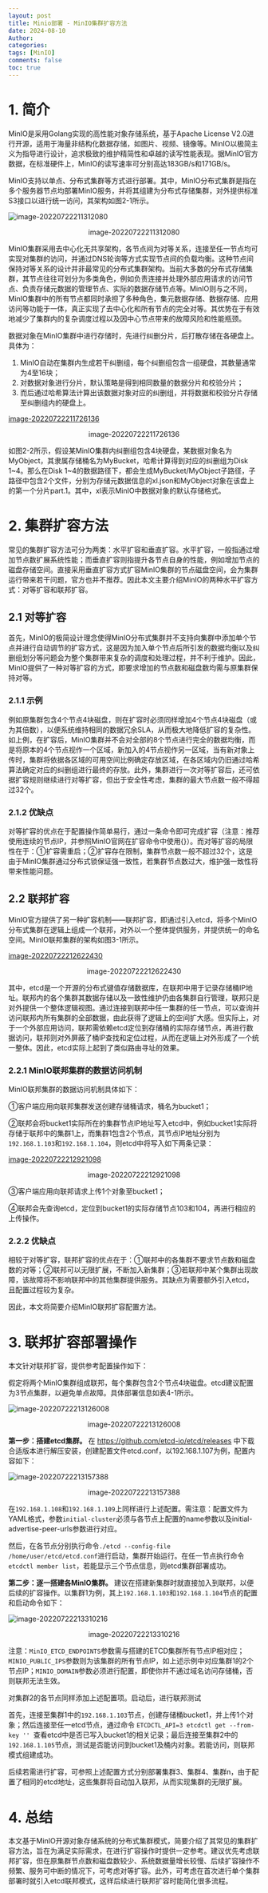 ```yaml
---
layout: post
title: Minio部署 - MinIO集群扩容方法
date: 2024-08-10
Author: 
categories: 
tags: [MinIO]
comments: false
toc: true
---
```




# 1. 简介

MinIO是采用Golang实现的高性能对象存储系统，基于Apache License V2.0进行开源，适用于海量非结构化数据存储，如图片、视频、镜像等。MinIO以极简主义为指导进行设计，追求极致的维护精简性和卓越的读写性能表现。据MinIO官方数据，在标准硬件上，MinIO的读写速率可分别高达183GB/s和171GB/s。

MinIO支持以单点、分布式集群等方式进行部署。其中，MinIO分布式集群是指在多个服务器节点均部署MinIO服务，并将其组建为分布式存储集群，对外提供标准S3接口以进行统一访问，其架构如图2-1所示。

![image-20220722211312080](https://pic.altair288.eu.org/file/cfdc5e7d2067ee138f1e6.png)

<center>image-20220722211312080</center>

MinIO集群采用去中心化无共享架构，各节点间为对等关系，连接至任一节点均可实现对集群的访问，并通过DNS轮询等方式实现节点间的负载均衡。这种节点间保持对等关系的设计并非最常见的分布式集群架构。当前大多数的分布式存储集群，其节点往往可划分为多类角色，例如负责连接并处理外部应用请求的访问节点、负责存储元数据的管理节点、实际的数据存储节点等。MinIO则与之不同，MinIO集群中的所有节点都同时承担了多种角色，集元数据存储、数据存储、应用访问等功能于一体，真正实现了去中心化和所有节点的完全对等。其优势在于有效地减少了集群内的复杂调度过程以及因中心节点带来的故障风险和性能瓶颈。

数据对象在MinIO集群中进行存储时，先进行纠删分片，后打散存储在各硬盘上。具体为：

1. MinIO自动在集群内生成若干纠删组，每个纠删组包含一组硬盘，其数量通常为4至16块；
2. 对数据对象进行分片，默认策略是得到相同数量的数据分片和校验分片；
3. 而后通过哈希算法计算出该数据对象对应的纠删组，并将数据和校验分片存储至纠删组内的硬盘上。

[image-20220722211726136](https://pic.altair288.eu.org/file/79c35ed9303e8ae77069d.png)

<center>image-20220722211726136</center>

如图2-2所示，假设某MinIO集群内纠删组包含4块硬盘，某数据对象名为MyObject，其隶属存储桶名为MyBucket，哈希计算得到对应的纠删组为Disk 1~4。那么在Disk 1~4的数据路径下，都会生成MyBucket/MyObject子路径，子路径中包含2个文件，分别为存储元数据信息的xl.json和MyObject对象在该盘上的第一个分片part.1。其中，xl表示MinIO中数据对象的默认存储格式。

# 2. 集群扩容方法

常见的集群扩容方法可分为两类：水平扩容和垂直扩容。水平扩容，一般指通过增加节点数扩展系统性能；而垂直扩容则指提升各节点自身的性能，例如增加节点的磁盘存储空间。直接采用垂直扩容方式扩容MinIO集群的节点磁盘空间，会为集群运行带来若干问题，官方也并不推荐。因此本文主要介绍MinIO的两种水平扩容方式：对等扩容和联邦扩容。

## 2.1 对等扩容

首先，MinIO的极简设计理念使得MinIO分布式集群并不支持向集群中添加单个节点并进行自动调节的扩容方式，这是因为加入单个节点后所引发的数据均衡以及纠删组划分等问题会为整个集群带来复杂的调度和处理过程，并不利于维护。因此，MinIO提供了一种对等扩容的方式，即要求增加的节点数和磁盘数均需与原集群保持对等。

### 2.1.1 示例

例如原集群包含4个节点4块磁盘，则在扩容时必须同样增加4个节点4块磁盘（或为其倍数），以便系统维持相同的数据冗余SLA，从而极大地降低扩容的复杂性。如上例，在扩容后，MinIO集群并不会对全部的8个节点进行完全的数据均衡，而是将原本的4个节点视作一个区域，新加入的4节点视作另一区域，当有新对象上传时，集群将依据各区域的可用空间比例确定存放区域，在各区域内仍旧通过哈希算法确定对应的纠删组进行最终的存放。此外，集群进行一次对等扩容后，还可依据扩容规则继续进行对等扩容，但出于安全性考虑，集群的最大节点数一般不得超过32个。

### 2.1.2 优缺点

对等扩容的优点在于配置操作简单易行，通过一条命令即可完成扩容（注意：推荐使用连续的节点IP，并参照MinIO官网在扩容命令中使用{}）。而对等扩容的局限性在于：①扩容需重启；②扩容存在限制，集群节点数一般不超过32个，这是由于MinIO集群通过分布式锁保证强一致性，若集群节点数过大，维护强一致性将带来性能问题。

## 2.2 联邦扩容

MinIO官方提供了另一种扩容机制——联邦扩容，即通过引入etcd，将多个MinIO分布式集群在逻辑上组成一个联邦，对外以一个整体提供服务，并提供统一的命名空间。MinIO联邦集群的架构如图3-1所示。

[image-20220722212622430](https://pic.altair288.eu.org/file/244423183e88769108a30.png)

<center>image-20220722212622430</center>

其中，etcd是一个开源的分布式键值存储数据库，在联邦中用于记录存储桶IP地址。联邦内的各个集群其数据存储以及一致性维护仍由各集群自行管理，联邦只是对外提供一个整体逻辑视图。通过连接到联邦中任一集群的任一节点，可以查询并访问联邦内所有集群的全部数据，由此获得了逻辑上的空间扩大感。但实际上，对于一个外部应用访问，联邦需依赖etcd定位到存储桶的实际存储节点，再进行数据访问，联邦则对外屏蔽了桶IP查找和定位过程，从而在逻辑上对外形成了一个统一整体。因此，etcd实际上起到了类似路由寻址的效果。

### 2.2.1 MinIO联邦集群的数据访问机制

MinIO联邦集群的数据访问机制具体如下：

①客户端应用向联邦集群发送创建存储桶请求，桶名为bucket1；

②联邦会将bucket1实际所在的集群节点IP地址写入etcd中，例如bucket1实际将存储于联邦中的集群1上，而集群1包含2个节点，其节点IP地址分别为`192.168.1.103`和`192.168.1.104`，则etcd中将写入如下两条记录：

[image-20220722212921098](https://pic.altair288.eu.org/file/2e169382a04d7014dae90.png)

<center>image-20220722212921098</center>

③客户端应用向联邦请求上传1个对象至bucket1；

④联邦会先查询etcd，定位到bucket1的实际存储节点103和104，再进行相应的上传操作。

### 2.2.2 优缺点

相较于对等扩容，联邦扩容的优点在于：①联邦中的各集群不要求节点数和磁盘数的对等；②联邦可以无限扩展，不断加入新集群；③若联邦中某个集群出现故障，该故障将不影响联邦中的其他集群提供服务。其缺点为需要额外引入etcd，且配置过程较为复杂。

因此，本文将简要介绍MinIO联邦扩容配置方法。

# 3. 联邦扩容部署操作

本文针对联邦扩容，提供参考配置操作如下：

假定将两个MinIO集群组成联邦，每个集群包含2个节点4块磁盘。etcd建议配置为3节点集群，以避免单点故障。具体部署信息如表4-1所示。

![image-20220722213126008](https://pic.altair288.eu.org/file/2ca6305ac25e47bf01300.png)

<center>image-20220722213126008</center>

**第一步：搭建etcd集群。** 在 https://github.com/etcd-io/etcd/releases 中下载合适版本进行解压安装，创建配置文件etcd.conf，以192.168.1.107为例，配置内容如下：

![image-20220722213157388](https://pic.altair288.eu.org/file/8ef0a889268e696b6c016.png)

<center>image-20220722213157388</center>

在`192.168.1.108`和`192.168.1.109`上同样进行上述配置。需注意：配置文件为YAML格式，参数`initial-cluster`必须与各节点上配置的name参数以及initial-advertise-peer-urls参数进行对应。

然后，在各节点分别执行命令`./etcd --config-file /home/user/etcd/etcd.conf`进行启动，集群开始运行。在任一节点执行命令`etcdctl member list`，若能显示三个节点信息，则etcd集群部署成功。

**第二步：逐一搭建各MinIO集群。** 建议在搭建新集群时就直接加入到联邦，以便后续的扩容操作。以集群1为例，其上`192.168.1.103`和`192.168.1.104`节点的配置和启动命令如下：

![image-20220722213310216](https://pic.altair288.eu.org/file/c2544e8f906c399c4a43d.png)

<center>image-20220722213310216</center>

注意：`MinIO_ETCD_ENDPOINTS`参数需与搭建的ETCD集群所有节点IP相对应；`MINIO_PUBLIC_IPS`参数则为该集群的所有节点IP，如上述示例中对应集群1的2个节点IP；`MINIO_DOMAIN`参数必须进行配置，即使你并不通过域名访问存储桶，否则联邦无法生效。

对集群2的各节点同样添加上述配置项。启动后，进行联邦测试

首先，连接至集群1中的`192.168.1.103`节点，创建存储桶bucket1，并上传1个对象；然后连接至任一etcd节点，通过命令 `ETCDCTL_API=3 etcdctl get --from-key '' `查看etcd中是否已写入bucket1的相关记录；最后连接至集群2中的`192.168.1.105`节点，测试是否能访问到bucket1及桶内对象。若能访问，则联邦模式组建成功。

后续若需进行扩容，可参照上述配置方式分别部署集群3、集群4、集群n，由于配置了相同的etcd地址，这些集群将自动加入联邦，从而实现集群的无限扩展。

# 4. 总结

本文基于MinIO开源对象存储系统的分布式集群模式，简要介绍了其常见的集群扩容方法，旨在为满足实际需求，在进行扩容操作时提供一定参考。建议优先考虑联邦扩容，但在原集群节点数和磁盘数较少、系统数据量增长较慢、后续扩容操作不频繁、服务可中断的情况下，可考虑对等扩容。此外，可考虑在首次进行单个集群部署时就引入etcd联邦模式，这样后续进行联邦扩容时能简化很多流程。
